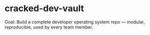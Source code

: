 # cracked-dev-vault
Goal: Build a complete developer operating system repo — modular, reproducible, used by every team member.
